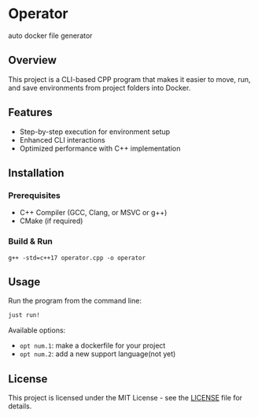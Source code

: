 # Operator
auto docker file generator

## Overview
This project is a CLI-based CPP program that makes it easier to move, run, and save environments from project folders into Docker.

## Features
- Step-by-step execution for environment setup
- Enhanced CLI interactions
- Optimized performance with C++ implementation

## Installation
### Prerequisites
- C++ Compiler (GCC, Clang, or MSVC or g++)
- CMake (if required)

### Build & Run
```
g++ -std=c++17 operator.cpp -o operator

```

## Usage
Run the program from the command line:
```sh
just run!
```
Available options:
- `opt num.1`: make a dockerfile for your project
- `opt num.2`: add a new support language(not yet)



## License
This project is licensed under the MIT License - see the [LICENSE](LICENSE) file for details.

